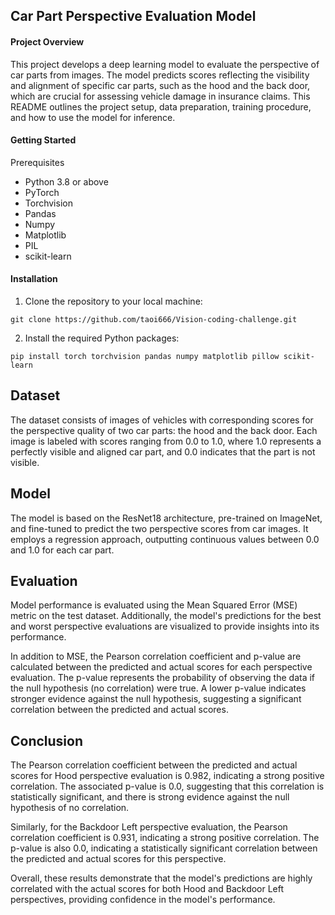 ## Car Part Perspective Evaluation Model

#### Project Overview
This project develops a deep learning model to evaluate the perspective of car parts from images. The model predicts scores reflecting the visibility and alignment of specific car parts, such as the hood and the back door, which are crucial for assessing vehicle damage in insurance claims. This README outlines the project setup, data preparation, training procedure, and how to use the model for inference.

#### Getting Started
Prerequisites
- Python 3.8 or above
- PyTorch
- Torchvision
- Pandas
- Numpy
- Matplotlib
- PIL
- scikit-learn

#### Installation
1. Clone the repository to your local machine:
```
git clone https://github.com/taoi666/Vision-coding-challenge.git
```
2. Install the required Python packages:
```
pip install torch torchvision pandas numpy matplotlib pillow scikit-learn
```

## Dataset
The dataset consists of images of vehicles with corresponding scores for the perspective quality of two car parts: the hood and the back door. Each image is labeled with scores ranging from 0.0 to 1.0, where 1.0 represents a perfectly visible and aligned car part, and 0.0 indicates that the part is not visible.

## Model
The model is based on the ResNet18 architecture, pre-trained on ImageNet, and fine-tuned to predict the two perspective scores from car images. It employs a regression approach, outputting continuous values between 0.0 and 1.0 for each car part.

## Evaluation

Model performance is evaluated using the Mean Squared Error (MSE) metric on the test dataset. Additionally, the model's predictions for the best and worst perspective evaluations are visualized to provide insights into its performance.

In addition to MSE, the Pearson correlation coefficient and p-value are calculated between the predicted and actual scores for each perspective evaluation. The p-value represents the probability of observing the data if the null hypothesis (no correlation) were true. A lower p-value indicates stronger evidence against the null hypothesis, suggesting a significant correlation between the predicted and actual scores.

## Conclusion

The Pearson correlation coefficient between the predicted and actual scores for Hood perspective evaluation is 0.982, indicating a strong positive correlation. The associated p-value is 0.0, suggesting that this correlation is statistically significant, and there is strong evidence against the null hypothesis of no correlation.

Similarly, for the Backdoor Left perspective evaluation, the Pearson correlation coefficient is 0.931, indicating a strong positive correlation. The p-value is also 0.0, indicating a statistically significant correlation between the predicted and actual scores for this perspective.

Overall, these results demonstrate that the model's predictions are highly correlated with the actual scores for both Hood and Backdoor Left perspectives, providing confidence in the model's performance.
